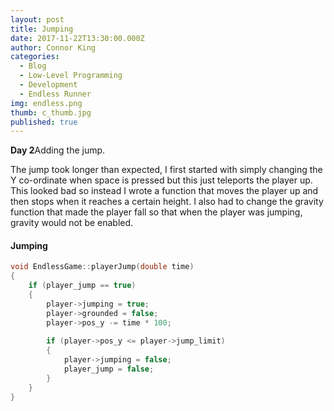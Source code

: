 ```yaml
---
layout: post
title: Jumping
date: 2017-11-22T13:30:00.000Z
author: Connor King
categories:
  - Blog
  - Low-Level Programming
  - Development
  - Endless Runner
img: endless.png
thumb: c_thumb.jpg
published: true
---
```


<b>Day 2</b>Adding the jump.<!--more-->

The jump took longer than expected, I first started with simply changing the Y     co-ordinate when space is pressed but this just teleports the player up. This looked bad so instead I wrote a function that moves the player up and then stops when it reaches a certain height. I also had to change the gravity function that made the player fall so that when the player was jumping, gravity would not be enabled.

#### Jumping
```C++
void EndlessGame::playerJump(double time)
{
	if (player_jump == true)
	{
		player->jumping = true;
		player->grounded = false;
		player->pos_y -= time * 100;
		
		if (player->pos_y <= player->jump_limit)
		{
			player->jumping = false;
			player_jump = false;
		}
	}
}
```
